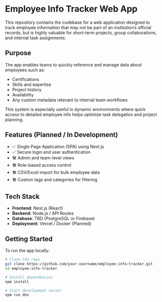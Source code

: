 # Employee Info Tracker Web App

This repository contains the codebase for a web application designed to track employee information that may not be part of an institution’s official records, but is highly valuable for short-term projects, group collaborations, and internal task assignments.

## Purpose

The app enables teams to quickly reference and manage data about employees such as:

- Certifications
- Skills and expertise
- Project history
- Availability
- Any custom metadata relevant to internal team workflows

This system is especially useful in dynamic environments where quick access to detailed employee info helps optimize task delegation and project planning.

## Features (Planned / In Development)

- ✅ Single Page Application (SPA) using Next.js
- ✅ Secure login and user authentication
- 🛠️ Admin and team-level views
- 🛠️ Role-based access control
- 🛠️ CSV/Excel import for bulk employee data
- 🛠️ Custom tags and categories for filtering

## Tech Stack

- **Frontend**: Next.js (React)
- **Backend**: Node.js / API Routes
- **Database**: TBD (PostgreSQL or Firebase)
- **Deployment**: Vercel / Docker (Planned)

## Getting Started

To run the app locally:

```bash
# Clone the repo
git clone https://github.com/your-username/employee-info-tracker.git
cd employee-info-tracker

# Install dependencies
npm install

# Start development server
npm run dev
```
